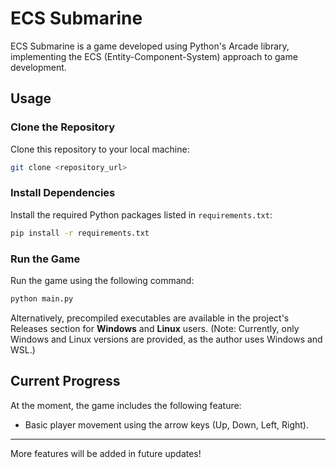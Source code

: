 # ECS Submarine

ECS Submarine is a game developed using Python's Arcade library, implementing the ECS (Entity-Component-System) approach to game development.

## Usage

### Clone the Repository
Clone this repository to your local machine:
```bash
git clone <repository_url>
```

### Install Dependencies
Install the required Python packages listed in `requirements.txt`:
```bash
pip install -r requirements.txt
```

### Run the Game
Run the game using the following command:
```bash
python main.py
```

Alternatively, precompiled executables are available in the project's Releases section for **Windows** and **Linux** users. (Note: Currently, only Windows and Linux versions are provided, as the author uses Windows and WSL.)

## Current Progress

At the moment, the game includes the following feature:
- Basic player movement using the arrow keys (Up, Down, Left, Right).

---

More features will be added in future updates!